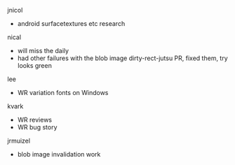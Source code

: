 jnicol
  * android surfacetextures etc research

nical
  * will miss the daily
  * had other failures with the blob image dirty-rect-jutsu PR, fixed them, try looks green

lee
  * WR variation fonts on Windows

kvark
  * WR reviews
  * WR bug story

jrmuizel
  * blob image invalidation work
